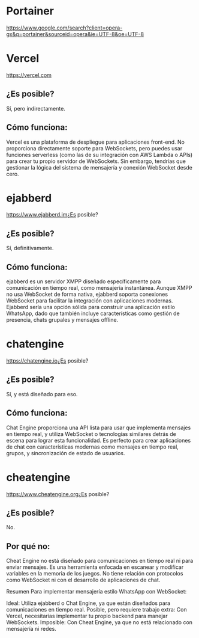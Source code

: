 
# Portainer

https://www.google.com/search?client=opera-gx&q=portainer&sourceid=opera&ie=UTF-8&oe=UTF-8




# Vercel
https://vercel.com

## ¿Es posible?

Sí, pero indirectamente.

## Cómo funciona:

Vercel es una plataforma de despliegue para aplicaciones front-end. No proporciona directamente soporte para WebSockets, pero puedes usar funciones serverless (como las de su integración con AWS Lambda o APIs) para crear tu propio servidor de WebSockets. Sin embargo, tendrías que gestionar la lógica del sistema de mensajería y conexión WebSocket desde cero.

 
 
 

# ejabberd

https://www.ejabberd.im¿Es posible?

## ¿Es posible?

Sí, definitivamente.

## Cómo funciona:

ejabberd es un servidor XMPP diseñado específicamente para comunicación en tiempo real, como mensajería instantánea. Aunque XMPP no usa WebSocket de forma nativa, ejabberd soporta conexiones WebSocket para facilitar la integración con aplicaciones modernas.
Ejabberd sería una opción sólida para construir una aplicación estilo WhatsApp, dado que también incluye características como gestión de presencia, chats grupales y mensajes offline.
 
 
 
 
 


# chatengine

https://chatengine.io¿Es posible?

## ¿Es posible?

Sí, y está diseñado para eso.

## Cómo funciona:

Chat Engine proporciona una API lista para usar que implementa mensajes en tiempo real, y utiliza WebSocket o tecnologías similares detrás de escena para lograr esta funcionalidad. Es perfecto para crear aplicaciones de chat con características modernas como mensajes en tiempo real, grupos, y sincronización de estado de usuarios.
 
 
 
 
 
 
# cheatengine

https://www.cheatengine.org¿Es posible?

## ¿Es posible?

No.

## Por qué no:

Cheat Engine no está diseñado para comunicaciones en tiempo real ni para enviar mensajes. Es una herramienta enfocada en escanear y modificar variables en la memoria de los juegos. No tiene relación con protocolos como WebSocket ni con el desarrollo de aplicaciones de chat.
 
 
 
 
Resumen
Para implementar mensajería estilo WhatsApp con WebSocket:

Ideal: Utiliza ejabberd o Chat Engine, ya que están diseñados para comunicaciones en tiempo real.
Posible, pero requiere trabajo extra: Con Vercel, necesitarías implementar tu propio backend para manejar WebSockets.
Imposible: Con Cheat Engine, ya que no está relacionado con mensajería ni redes.



